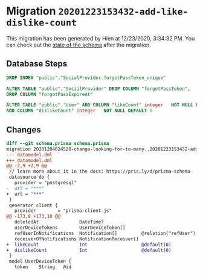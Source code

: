 # Migration `20201223153432-add-like-dislike-count`

This migration has been generated by Hien at 12/23/2020, 3:34:32 PM.
You can check out the [state of the schema](./schema.prisma) after the migration.

## Database Steps

```sql
DROP INDEX "public"."SocialProvider.forgotPassToken_unique"

ALTER TABLE "public"."SocialProvider" DROP COLUMN "forgotPassToken",
DROP COLUMN "forgotPassExpireAt"

ALTER TABLE "public"."User" ADD COLUMN "likeCount" integer   NOT NULL DEFAULT 0,
ADD COLUMN "dislikeCount" integer   NOT NULL DEFAULT 0
```

## Changes

```diff
diff --git schema.prisma schema.prisma
migration 20201204024520-change-looking-for-to-many..20201223153432-add-like-dislike-count
--- datamodel.dml
+++ datamodel.dml
@@ -2,9 +2,9 @@
 // learn more about it in the docs: https://pris.ly/d/prisma-schema
 datasource db {
   provider = "postgresql"
-  url = "***"
+  url = "***"
 }
 generator client {
   provider        = "prisma-client-js"
@@ -173,8 +173,10 @@
   deletedAt               DateTime?
   userDeviceTokens        UserDeviceToken[]
   refUserInNotifications  Notification[]         @relation("refUser")
   receiverOfNotifications NotificationReceiver[]
+  likeCount               Int                    @default(0)
+  dislikeCount            Int                    @default(0)
 }
 model UserDeviceToken {
   token    String   @id
```


